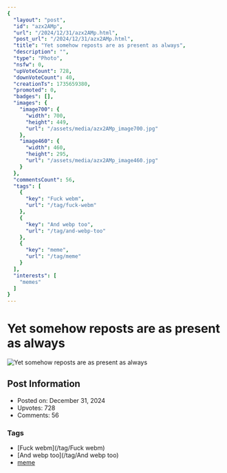 ```yaml
---
{
  "layout": "post",
  "id": "azx2AMp",
  "url": "/2024/12/31/azx2AMp.html",
  "post_url": "/2024/12/31/azx2AMp.html",
  "title": "Yet somehow reposts are as present as always",
  "description": "",
  "type": "Photo",
  "nsfw": 0,
  "upVoteCount": 728,
  "downVoteCount": 40,
  "creationTs": 1735659380,
  "promoted": 0,
  "badges": [],
  "images": {
    "image700": {
      "width": 700,
      "height": 449,
      "url": "/assets/media/azx2AMp_image700.jpg"
    },
    "image460": {
      "width": 460,
      "height": 295,
      "url": "/assets/media/azx2AMp_image460.jpg"
    }
  },
  "commentsCount": 56,
  "tags": [
    {
      "key": "Fuck webm",
      "url": "/tag/fuck-webm"
    },
    {
      "key": "And webp too",
      "url": "/tag/and-webp-too"
    },
    {
      "key": "meme",
      "url": "/tag/meme"
    }
  ],
  "interests": [
    "memes"
  ]
}
---
```


# Yet somehow reposts are as present as always

![Yet somehow reposts are as present as always](/assets/media/azx2AMp_image700.jpg)

## Post Information

- Posted on: December 31, 2024
- Upvotes: 728
- Comments: 56

### Tags

- [Fuck webm](/tag/Fuck webm)
- [And webp too](/tag/And webp too)
- [meme](/tag/meme)
